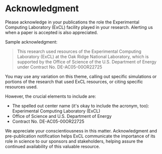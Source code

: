 # Acknowledgment

Please acknowledge in your publications the role the Experimental Computing Laboratory \(ExCL\) facility played in your research. Alerting us when a paper is accepted is also appreciated.

Sample acknowledgment:

> This research used resources of the Experimental Computing Laboratory \(ExCL\) at the Oak Ridge National Laboratory, which is supported by the Office of Science of the U.S. Department of Energy under Contract No. DE-AC05-00OR22725

You may use any variation on this theme, calling out specific simulations or portions of the research that used ExCL resources, or citing specific resources used.

However, the crucial elements to include are:

* The spelled out center name \(it's okay to include the acronym, too\): Experimental Computing Laboratory \(ExCL\)
* Office of Science and U.S. Department of Energy
* Contract No. DE-AC05-00OR22725

We appreciate your conscientiousness in this matter. Acknowledgment and pre-publication notification helps ExCL communicate the importance of its role in science to our sponsors and stakeholders, helping assure the continued availability of this valuable resource.


